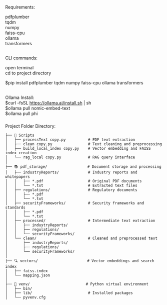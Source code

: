 ###
Requirements:

pdfplumber  
tqdm  
numpy  
faiss-cpu  
ollama  
transformers  

##
CLI commands:  

open terminal  
cd to project directory

$pip install pdfplumber tqdm numpy faiss-cpu ollama transformers

##
Ollama Install:  
$curl -fsSL https://ollama.ai/install.sh | sh  
$ollama pull nomic-embed-text   
$ollama pull phi  

###
Project Folder Directory:  
```
├── 📄 Scripts
│   ├── processText copy.py          # PDF text extraction
│   ├── clean copy.py                # Text cleaning and preprocessing
│   ├── build_local_index copy.py    # Vector embedding and FAISS index creation
│   └── rag_local copy.py            # RAG query interface
│
├── 📚 pdf_storage/                  # Document storage and processing
│   ├── industryReports/             # Industry reports and whitepapers
│   │   ├── *.pdf                    # Original PDF documents
│   │   └── *.txt                    # Extracted text files
│   ├── regulations/                 # Regulatory documents
│   │   ├── *.pdf                   
│   │   └── *.txt                   
│   ├── securityFrameworks/          # Security frameworks and standards
│   │   ├── *.pdf                    
│   │   └── *.txt                    
│   ├── processed/                   # Intermediate text extraction
│   │   ├── industryReports/
│   │   ├── regulations/
│   │   └── securityFrameworks/
│   └── clean/                       # Cleaned and preprocessed text
│       ├── industryReports/
│       ├── regulations/
│       └── securityFrameworks/
│
├── 🔍 vectors/                      # Vector embeddings and search index
│   ├── faiss.index       
│   └── mapping.json                
│
├── 🐍 venv/                         # Python virtual environment
│   ├── bin/                   
│   ├── lib/                         # Installed packages
│   └── pyvenv.cfg                 
